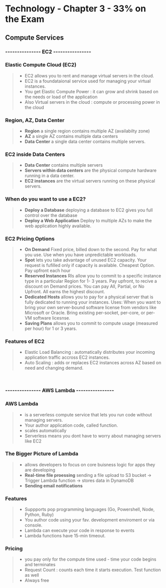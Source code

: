 # Technology - Chapter 3 - 33% on the Exam 

## Compute Services 
### --------------- EC2 ----------------
### Elastic Compute Cloud (EC2) 
> * EC2 allows you to rent and manage virtual servers in the cloud. <br/> 
> * EC2 is a foundataional service used for managing your virtual instances. 
> * You get Elastic Compute Power : it can grow and shrink based on the needs or load of the application <br/> 
> * Also Virtual servers in the cloud : compute or processing power in the cloud 

### Region, AZ, Data Center  
> * **Region** a single region contains multiple AZ (availabilty zone) 
> * **AZ** a single AZ contains multiple data centers
> * **Data Center** a single data center contains multiple servers.

### EC2 inside Data Centers
> * **Data Center** contains multiple servers 
> * **Servers within data centers** are the physical compute hardware running in a data center. 
> * **EC2 instances** are the virtual servers running on these physical servers. 

### When do you want to use a EC2? 
> * **Deploy a Database** deploying a database to EC2 gives you full control over the database
> * **Deploy a Web Application** Deploy to multiple AZs to make the web application highly available. 

### EC2 Pricing Options 
> * **On Demand** Fixed price, billed down to the second. Pay for what you use. Use when you have unpredictable workloads. 
> * **Spot** lets you take advantage of unused EC2 capacity. Your request is fufilled only if capacity is available. Cheapest Option. Pay upfront each hour
> * **Reserved Instances** RIs allow you to commit to a specific instance type in a particular Region for 1- 3 years. Pay upfront, to recive a discount on Demand prices. You can pay All, Partial, or No Upfront. All earns the highest discount. 
> * **Dedicated Hosts** allows you to pay for a physical server that is fully dedicated to running your instances. Uses: When you want to bring your own server-bound software license from vendors like Microsoft or Oracle. Bring existing per-socket, per-core, or per-VM software licesnse. 
> * **Saving Plans** allows you to commit to compute usage (measured per hour) for 1 or 3 years. 

### Features of EC2 
> * Elastic Load Balancing : automatically distributes your incoming application traffic accross EC2 instances. 
> * Auto Scaling : adds or replaces EC2 instances across AZ based on need and changing demand. 
<br/> 

### --------------- AWS Lambda ----------------
### AWS Lambda 
> * is a serverless compute service that lets you run code without managing servers. 
> * Your author application code, called function. 
> * scales automatically 
> * Serverless means you dont have to worry about managing servers like EC2

### The Bigger Picture of Lambda 
> * allows developers to focus on core buisness logic for apps they are developing 
> * **Real-time file proessing** sending a file upload to S3 bucket -> Trigger Lambda function -> stores data in DynamoDB
> * **Sending email notifications** 

### Features 
> * Suppports pop programming languages (Go, Powershell, Node, Python, Ruby)
> * You author code using your fav. development enviroment or via console. 
> * Lambda can execute your code in response to events 
> * Lambda functions have 15-min timeout. 

### Pricing 
> * you pay only for the compute time used - time your code begins and terminates 
> * Request Count : counts each time it starts execution. Test function as well 
> * Always free 
